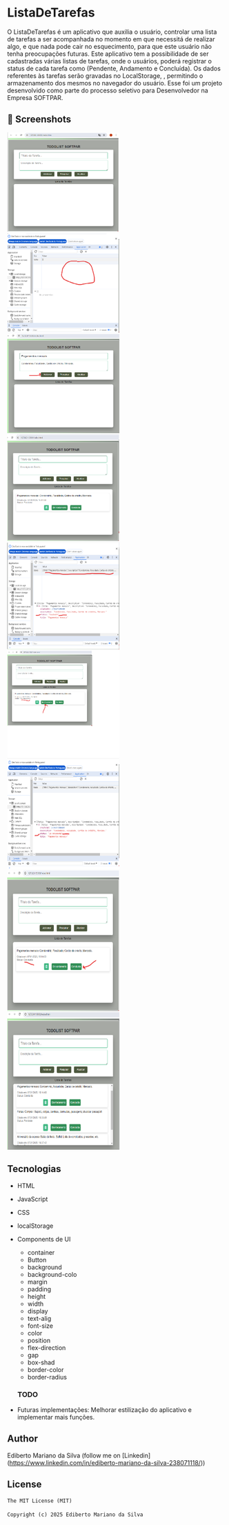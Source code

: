 # ListaDeTarefas
O ListaDeTarefas é um aplicativo que auxilia o usuário, controlar uma lista de tarefas a ser acompanhada no momento em que necessitá de realizar algo, e que nada pode cair no esquecimento, para que este usuário não tenha preocupações futuras. Este aplicativo tem a possibilidade de ser cadastradas várias listas de tarefas, onde o usuários, poderá registrar o status de cada tarefa como (Pendente, Andamento e Concluída). Os dados referentes às tarefas serão gravadas no LocalStorage, , permitindo o armazenamento dos mesmos no navegador do usuário. Esse foi um projeto desenvolvido como parte do processo seletivo para Desenvolvedor na Empresa SOFTPAR.

## :camera_flash: Screenshots
<!-- You can add more screenshots here if you like -->
<img src="/imagens/imagem01.png" width="260">&emsp;<img src="/imagens/imagem02.png" width="260">&emsp;<img src="/imagens/imagem03.png" width="260">&emsp;<img src="/imagens/imagem04.png" width="260">&emsp;<img src="/imagens/imagem05.png" width="260">&emsp;<img src="/imagens/imagem06.png" width="260">&emsp;<img src="/imagens/imagem07.png" width="260">&emsp;<img src="/imagens/imagem08.png" width="260">&emsp;<img src="/imagens/imagem09.png" width="260">&emsp;
## Tecnologias
* HTML
* JavaScript
* CSS
* localStorage
* Components de UI
    - container
    - Button
    - background
    - background-colo
    - margin
    - padding
    - height
    - width
    - display
    - text-alig
    - font-size
    - color
    - position
    - flex-direction
    -  gap
    -  box-shad
    -  border-color
    -  border-radius

  ### TODO
- Futuras implementações: Melhorar estilização do aplicativo e implementar mais funções.

## Author
Ediberto Mariano da Silva (follow me on [Linkedin] (https://www.linkedin.com/in/ediberto-mariano-da-silva-238071118/))

## License
```
The MIT License (MIT)

Copyright (c) 2025 Ediberto Mariano da Silva


